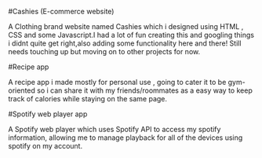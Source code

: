 #Cashies (E-commerce website)

A Clothing brand website named Cashies which i designed using HTML , CSS and some Javascript.I had a lot of fun creating this and googling things i didnt quite get right,also adding some functionality here and there! Still needs touching up but moving on to other projects for now.

#Recipe app

A recipe app i made mostly for personal use , going to cater it to be gym-oriented so i can share it with my friends/roommates as a easy way to keep track of calories 
while staying on the same page. 

#Spotify web player app

A Spotify web player which uses Spotify API to access my spotify information, allowing me to manage playback for all of the devices using spotify on my account. 
